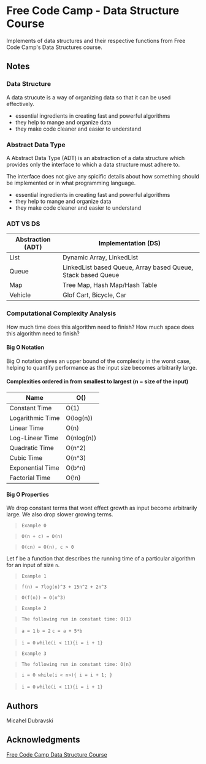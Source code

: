 # Free Code Camp - Data Structure Course

Implements of data structures and their respective functions from Free Code Camp's Data Structures course.

## Notes

### Data Structure
A data strucute is a way of organizing data so that it can be used effectively.

* essential ingredients in creating fast and powerful algorithms
* they help to mange and organize data
* they make code cleaner and easier to understand

### Abstract Data Type
A Abstract Data Type (ADT) is an abstraction of a data structure which provides only the interface to which a data structure must adhere to.

The interface does not give any spicific details about how something should be implemented or in what programming language.
* essential ingredients in creating fast and powerful algorithms
* they help to mange and organize data
* they make code cleaner and easier to understand

### ADT VS DS
|Abstraction (ADT) | Implementation (DS) |
|------------------|---------------------|
| List             | Dynamic Array, LinkedList|
| Queue            | LinkedList based Queue, Array based Queue, Stack based Queue|
| Map              | Tree Map, Hash Map/Hash Table|
| Vehicle          | Glof Cart, Bicycle, Car|


### Computational Complexity Analysis
How much time does this algorithm need to finish? How much space does this algorithm need to finish?

#### Big O Notation
Big O notation gives an upper bound of the complexity in the worst case, helping to quantify performance as the input size becomes arbitrarily large.

#### Complexities ordered in from smallest to largest (n = size of the input)
|       Name       |     O()    |
|------------------|------------|
| Constant Time    | O(1)|
| Logarithmic Time | O(log(n))|
| Linear Time      | O(n)|
| Log-Linear Time  | O(nlog(n))|
| Quadratic Time   | O(n^2)|
| Cubic Time       | O(n^3)|
| Exponential Time | O(b^n)|
| Factorial Time   | O(!n)|

#### Big O Properties
We drop constant terms that wont effect growth as input become arbitrarily large.
We also drop slower growing terms.
>`Example 0`

>`O(n + c) = O(n)`

>`O(cn) = O(n), c > 0`

Let f be a function that describes the running time of a particular algorithm for an input of size `n`.
>`Example 1`

>`f(n) = 7log(n)^3 + 15n^2 + 2n^3`

>`O(f(n)) = O(n^3)`

>`Example 2`

>`The following run in constant time: O(1)`

>`a = 1`
>`b = 2`
>`c = a + 5*b`

>`i = 0`
>`while(i < 11){i = i + 1}`

>`Example 3`

>`The following run in constant time: O(n)`

>`i = 0
    while(i < n>){
        i = i + 1;
    }`

>`i = 0`
>`while(i < 11){i = i + 1}`

## Authors

Micahel Dubravski

## Acknowledgments

[Free Code Camp Data Structure Course](https://www.youtube.com/watch?v=RBSGKlAvoiM&t=3309s)